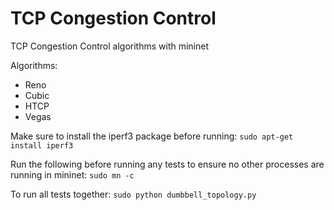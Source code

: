 # TCP Congestion Control
TCP Congestion Control algorithms with mininet

Algorithms:
  * Reno
  * Cubic
  * HTCP
  * Vegas

Make sure to install the iperf3 package before running: 
`sudo apt-get install iperf3`

Run the following before running any tests to ensure no other processes are running in mininet:
`sudo mn -c`

To run all tests together:
`sudo python dumbbell_topology.py`
